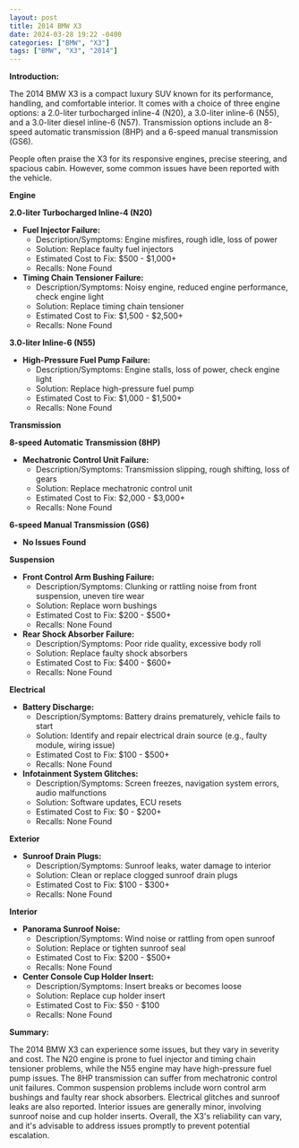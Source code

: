 ```yaml
---
layout: post
title: 2014 BMW X3
date: 2024-03-28 19:22 -0400
categories: ["BMW", "X3"]
tags: ["BMW", "X3", "2014"]
---
```

**Introduction:**

The 2014 BMW X3 is a compact luxury SUV known for its performance, handling, and comfortable interior. It comes with a choice of three engine options: a 2.0-liter turbocharged inline-4 (N20), a 3.0-liter inline-6 (N55), and a 3.0-liter diesel inline-6 (N57). Transmission options include an 8-speed automatic transmission (8HP) and a 6-speed manual transmission (GS6).

People often praise the X3 for its responsive engines, precise steering, and spacious cabin. However, some common issues have been reported with the vehicle.

**Engine**

**2.0-liter Turbocharged Inline-4 (N20)**

* **Fuel Injector Failure:**
    * Description/Symptoms: Engine misfires, rough idle, loss of power
    * Solution: Replace faulty fuel injectors
    * Estimated Cost to Fix: $500 - $1,000+
    * Recalls: None Found
* **Timing Chain Tensioner Failure:**
    * Description/Symptoms: Noisy engine, reduced engine performance, check engine light
    * Solution: Replace timing chain tensioner
    * Estimated Cost to Fix: $1,500 - $2,500+
    * Recalls: None Found

**3.0-liter Inline-6 (N55)**

* **High-Pressure Fuel Pump Failure:**
    * Description/Symptoms: Engine stalls, loss of power, check engine light
    * Solution: Replace high-pressure fuel pump
    * Estimated Cost to Fix: $1,000 - $1,500+
    * Recalls: None Found

**Transmission**

**8-speed Automatic Transmission (8HP)**

* **Mechatronic Control Unit Failure:**
    * Description/Symptoms: Transmission slipping, rough shifting, loss of gears
    * Solution: Replace mechatronic control unit
    * Estimated Cost to Fix: $2,000 - $3,000+
    * Recalls: None Found

**6-speed Manual Transmission (GS6)**

* **No Issues Found**

**Suspension**

* **Front Control Arm Bushing Failure:**
    * Description/Symptoms: Clunking or rattling noise from front suspension, uneven tire wear
    * Solution: Replace worn bushings
    * Estimated Cost to Fix: $200 - $500+
    * Recalls: None Found
* **Rear Shock Absorber Failure:**
    * Description/Symptoms: Poor ride quality, excessive body roll
    * Solution: Replace faulty shock absorbers
    * Estimated Cost to Fix: $400 - $600+
    * Recalls: None Found

**Electrical**

* **Battery Discharge:**
    * Description/Symptoms: Battery drains prematurely, vehicle fails to start
    * Solution: Identify and repair electrical drain source (e.g., faulty module, wiring issue)
    * Estimated Cost to Fix: $100 - $500+
    * Recalls: None Found
* **Infotainment System Glitches:**
    * Description/Symptoms: Screen freezes, navigation system errors, audio malfunctions
    * Solution: Software updates, ECU resets
    * Estimated Cost to Fix: $0 - $200+
    * Recalls: None Found

**Exterior**

* **Sunroof Drain Plugs:**
    * Description/Symptoms: Sunroof leaks, water damage to interior
    * Solution: Clean or replace clogged sunroof drain plugs
    * Estimated Cost to Fix: $100 - $300+
    * Recalls: None Found

**Interior**

* **Panorama Sunroof Noise:**
    * Description/Symptoms: Wind noise or rattling from open sunroof
    * Solution: Replace or tighten sunroof seal
    * Estimated Cost to Fix: $200 - $500+
    * Recalls: None Found
* **Center Console Cup Holder Insert:**
    * Description/Symptoms: Insert breaks or becomes loose
    * Solution: Replace cup holder insert
    * Estimated Cost to Fix: $50 - $100
    * Recalls: None Found

**Summary:**

The 2014 BMW X3 can experience some issues, but they vary in severity and cost. The N20 engine is prone to fuel injector and timing chain tensioner problems, while the N55 engine may have high-pressure fuel pump issues. The 8HP transmission can suffer from mechatronic control unit failures. Common suspension problems include worn control arm bushings and faulty rear shock absorbers. Electrical glitches and sunroof leaks are also reported. Interior issues are generally minor, involving sunroof noise and cup holder inserts. Overall, the X3's reliability can vary, and it's advisable to address issues promptly to prevent potential escalation.
